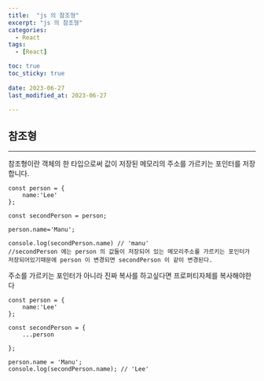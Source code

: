 ```yaml
---
title:  "js 의 참조형" 
excerpt: "js 의 참조형" 
categories:
  - React
tags:
  - [React]

toc: true
toc_sticky: true
 
date: 2023-06-27
last_modified_at: 2023-06-27

---
```


<h2>참조형</h2>
<hr>
참조형이란 객체의 한 타입으로써 값이 저장된 메모리의 주소를 가르키는 포인터를 저장합니다.

```
const person = {
    name:'Lee'
};

const secondPerson = person;

person.name='Manu';

console.log(secondPerson.name) // 'manu'
//secondPerson 에는 person 의 값들이 저장되어 있는 메모리주소를 가르키는 포인터가 저장되어있기때문에 person 이 변경되면 secondPerson 이 같이 변경된다.
```

주소를 가르키는 포인터가 아니라 진짜 복사를 하고싶다면 프로퍼티자체를 복사해야한다

```
const person = {
    name:'Lee'
};

const secondPerson = {
    ...person

};

person.name = 'Manu';
console.log(secondPerson.name); // 'Lee'

```
